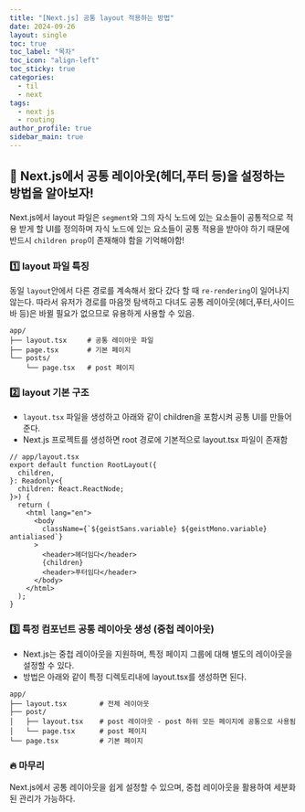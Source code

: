 ```yaml
---
title: "[Next.js] 공통 layout 적용하는 방법"
date: 2024-09-26
layout: single
toc: true
toc_label: "목차"
toc_icon: "align-left"
toc_sticky: true
categories:
  - til
  - next 
tags:
  - next js
  - routing
author_profile: true
sidebar_main: true
---
```


## :ledger: Next.js에서 공통 레이아웃(헤더,푸터 등)을 설정하는 방법을 알아보자! 
Next.js에서 layout 파일은 `segment`와 그의 자식 노드에 있는 요소들이 공통적으로 적용 받게 할 UI를 정의하며 자식 노드에 있는 요소들이 공통 적용을 받아야 하기 때문에 반드시 `children prop`이 존재해야 함을 기억해야함!

### :one: layout 파일 특징
동일 `layout`안에서 다른 경로를 계속해서 왔다 갔다 할 때 `re-rendering`이 일어나지 않는다. 따라서 유저가 경로를 마음껏 탐색하고 다녀도 공통 레이아웃(헤더,푸터,사이드바 등)은 바뀔 필요가 없으므로 유용하게 사용할 수 있음.

```plaintext
app/
├── layout.tsx     # 공통 레이아웃 파일
├── page.tsx       # 기본 페이지
└── posts/
    └── page.tsx   # post 페이지
```

### :two: layout 기본 구조
- `layout.tsx` 파일을 생성하고 아래와 같이 children을 포함시켜 공통 UI를 만들어준다.
- Next.js 프로젝트를 생성하면 root 경로에 기본적으로 layout.tsx 파일이 존재함

```tsx
// app/layout.tsx
export default function RootLayout({
  children,
}: Readonly<{
  children: React.ReactNode;
}>) {
  return (
    <html lang="en">
      <body
        className={`${geistSans.variable} ${geistMono.variable} antialiased`}
      >
        <header>헤더임다</header>
        {children}
        <header>푸터임다</header>
      </body>
    </html>
  );
}
```

### :three: 특정 컴포넌트 공통 레이아웃 생성 (중첩 레이아웃)
- Next.js는 중첩 레이아웃을 지원하며, 특정 페이지 그룹에 대해 별도의 레이아웃을 설정할 수 있다.
- 방법은 아래와 같이 특정 디렉토리내에 layout.tsx를 생성하면 된다.

```plaintext
app/
├── layout.tsx        # 전체 레이아웃
├── post/
│   ├── layout.tsx    # post 레이아웃 - post 하위 모든 페이지에 공통으로 사용됨
│   └── page.tsx      # post 페이지
└── page.tsx          # 기본 페이지
```

### :fire: 마무리
Next.js에서 공통 레이아웃을 쉽게 설정할 수 있으며, 중첩 레이아웃을 활용하여 세분화된 관리가 가능하다. 